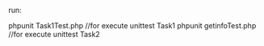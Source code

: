run:

phpunit Task1Test.php //for execute unittest Task1
phpunit getinfoTest.php //for execute unittest Task2
